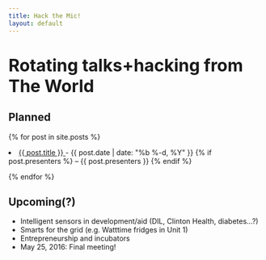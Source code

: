 ```yaml
---
title: Hack the Mic!
layout: default
---
```


# <big>Rotating talks+hacking from The World</big>

## Planned

{% for post in site.posts %} <!-- we want site.categories.hack-the-mic -->

<li>
    <a class="post-link"
        href="{{ post.url }}">
            {{ post.title }}
    </a>
    <span>- {{ post.date | date: "%b %-d, %Y" }}
        {% if post.presenters %}
            – {{ post.presenters }}
        {% endif %}
    </span>
</li>

{% endfor %}

## Upcoming(?)

- Intelligent sensors in development/aid (DIL, Clinton Health, diabetes...?)
- Smarts for the grid (e.g. Watttime fridges in Unit 1)
- Entrepreneurship and incubators
- May 25, 2016: Final meeting!
